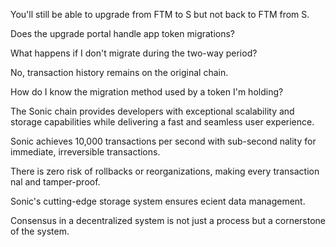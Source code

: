 You'll still be able to upgrade from FTM to S but not back to FTM from S.

Does the upgrade portal handle app token migrations?

What happens if I don't migrate during the two-way period?

No, transaction history remains on the original chain.

How do I know the migration method used by a token I'm holding?

The Sonic chain provides developers with exceptional scalability and storage capabilities while delivering a fast and seamless user experience.

Sonic achieves 10,000 transactions per second with sub-second  nality for immediate, irreversible transactions.

There is zero risk of rollbacks or reorganizations, making every transaction  nal and tamper-proof.

Sonic's cutting-edge storage system ensures e cient data management.

Consensus in a decentralized system is not just a process but a cornerstone of the system.